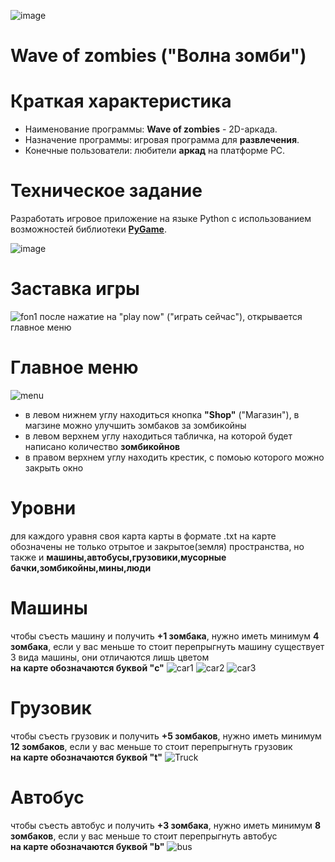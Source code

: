 ![image](https://user-images.githubusercontent.com/92322198/147385987-929cad24-21d9-44f8-8241-f77e21939662.png)
# Wave of zombies ("Волна зомби")
# Краткая характеристика
* Наименование программы: **Wave of zombies** - 2D-аркада.
* Назначение программы: игровая программа для **развлечения**.
* Конечные пользователи: любители **аркад** на платформе PC.

# Техническое задание
Разработать игровое приложение на языке Python с использованием возможностей библиотеки [**PyGame**](https://www.pygame.org/news). 

![image](https://user-images.githubusercontent.com/92322198/147385899-459ccd07-feb4-4818-a5cc-3ac75244fe66.png)
# Заставка игры
![fon1](https://user-images.githubusercontent.com/92322198/147408815-3c2e085c-6985-4037-bed8-6e50efd94fa9.jpeg)
после нажатие на "play now" ("играть сейчас"), открывается главное меню
# Главное меню
![menu](https://user-images.githubusercontent.com/92322198/147408864-13ae21a8-9129-48e7-8167-8c2cd7c49023.png)
 * в левом нижнем углу находиться кнопка **"Shop"** ("Магазин"), в магзине можно улучшить зомбаков за зомбикойны
 * в левом верхнем углу находиться табличка, на которой будет написано количество **зомбикойнов**
 * в правом верхнем углу находить крестик, с помоью которого можно закрыть окно
# Уровни
для каждого уравня своя карта
карты в формате .txt
на карте обозначены не только отрытое и закрытое(земля) пространства, но также и **машины,автобусы,грузовики,мусорные бачки,зомбикойны,мины,люди**
# Машины
чтобы съесть машину и получить **+1 зомбака**, нужно иметь минимум **4 зомбака**, если у вас меньше то стоит перепрыгнуть машину
существует 3 вида машины, они отличаются лишь цветом\
**на карте обозначаются буквой "c"**
![car1](https://user-images.githubusercontent.com/92322198/147409911-8c34926d-b866-4ea7-af3b-631ae4eb31b6.png)
![car2](https://user-images.githubusercontent.com/92322198/147409924-1a2ee7db-f0bf-4fa5-8079-40aa8c1ae9bd.png)
![car3](https://user-images.githubusercontent.com/92322198/147409930-e288881c-51e6-4475-a1c3-7bcf10f49637.png)
# Грузовик
чтобы съесть грузовик и получить **+5 зомбаков**, нужно иметь минимум **12 зомбаков**, если у вас меньше то стоит перепрыгнуть грузовик \
**на карте обозначаются буквой "t"**
![Truck](https://user-images.githubusercontent.com/92322198/147409965-18c97a61-c69a-457a-b3d3-5c7433359eef.png)
# Автобус
чтобы съесть автобус и получить **+3 зомбака**, нужно иметь минимум **8 зомбаков**, если у вас меньше то стоит перепрыгнуть автобус\
**на карте обозначаются буквой "b"**
![bus](https://user-images.githubusercontent.com/92322198/147410068-9a7310eb-fe4a-4787-94fb-453391c2e8be.png)



 
